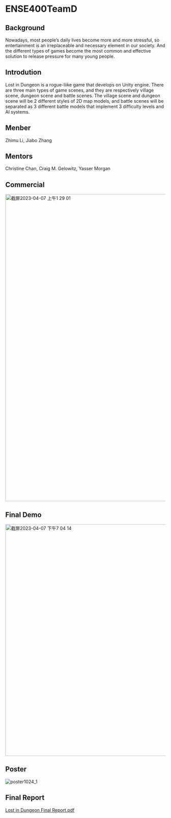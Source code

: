 # ENSE400TeamD
## Background
Nowadays, most people’s daily lives become more and more stressful, so entertainment is an irreplaceable and necessary element in our society. And the different types of games become the most common and effective solution to release pressure for many young people.
## Introdution
Lost in Dungeon is a rogue-liike game that develops on Unity engine. There are three main types of game scenes, and they are respectively village scene, dungeon scene and battle scenes. The village scene and dungeon scene will be 2 different styles of 2D map models, and battle scenes will be separated as 3 different battle models that implement 3 difficulty levels and AI systems.
## Menber
Zhimu Li, Jiabo Zhang
## Mentors
Christine Chan, Craig M. Gelowitz, Yasser Morgan

## Commercial
<p><a href="https://youtu.be/Km3WFFVw96k"><img width="961" alt="截屏2023-04-07 上午1 29 01" src="https://user-images.githubusercontent.com/90786844/230575258-3351d380-7f9e-43cb-829d-b2abc6363176.png"></a></p>


## Final Demo
<p><a href="https://www.youtube.com/watch?v=qaJawh85E8M"><img width="725" alt="截屏2023-04-07 下午7 04 14" src="https://user-images.githubusercontent.com/90786844/230696784-07bb9a44-f5aa-49de-a77b-bcc47d45a18a.png"></a></p>


## Poster
![poster1024_1](https://user-images.githubusercontent.com/90786844/230565834-66d45711-b2d4-41e1-b5fc-f472624afe1b.jpg)

## Final Report
[Lost in Dungeon Final Report.pdf](https://github.com/lizhimu1996/ENSE400-477TeamD/files/11177088/Lost.in.Dungeon.Final.Report.pdf)
